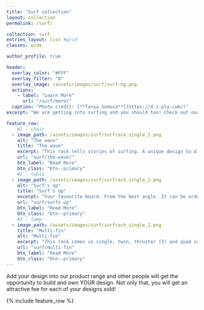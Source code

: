 ```yaml
---
title: "Surf collection"
layout: collection
permalink: /surf/

collection: surf
entries_layout: list #grid
classes: wide

author_profile: true

header:
  overlay_color: "#FFF"
  overlay_filter: "0"
  overlay_image: /assets/images/surf/surf-bg.png
  actions:
    - label: "Learn More"
      url: "/surf/more/"
  caption: "Photo credit: [**Tanya Somova**](https://d-i-ply.com/)"
excerpt: "We are getting into surfing and you should too! Check out our range of surf accessories to help get organised"

feature_row:
    #1 - chair
  - image_path: /assets/images/surf/surfrack_single_2.png
    alt: "The wave"
    title: "The wave"
    excerpt: "This rack tells stories of surfing. A unique design to display multipe boards"
    url: "surf/the-wave/"
    btn_label: "Read More"
    btn_class: "btn--primary"
    #2 - table
  - image_path: /assets/images/surf/surfrack_single_2.png
    alt: "Surf's Up"
    title: "Surf's Up"
    excerpt: "Your favourite board. From the best angle. It can be ordered in a variety of sizes for kite, short and longboards."
    url: "surf/surfs-up"
    btn_label: "Read More"
    btn_class: "btn--primary"
    #3 - lamp
  - image_path: /assets/images/surf/surfrack_single_2.png
    title: "Multi-fin"
    alt: "Multi-fin"
    excerpt: "This rack comes in single, twin, thruster (3) and quad variants. Designed by Cameron Stewart."
    url: "surf/multi-fin"
    btn_label: "Read More"
    btn_class: "btn--primary"
---
```


Add your design into our product range and other people will get the opportunity to build and own YOUR design. Not only that, you will get an attractive fee for each of your designs sold!

{% include feature_row %}